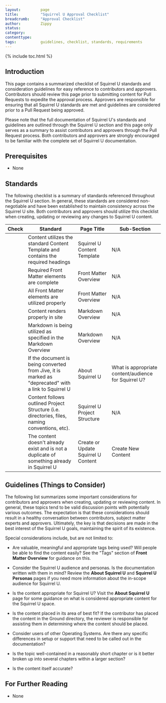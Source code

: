 ```yaml
---
layout:         page
title:          "Squirrel U Approval Checklist"
breadcrumb:     "Approval Checklist"
author:         Zippy
status:
category:
contenttype:
tags:           guidelines, checklist, standards, requirements
---
```


{% include toc.html %}

## Introduction

This page contains a summarized checklist of Squirrel U standards and consideration guidelines for easy reference to contributors and
approvers.  Contributors should review this page prior to submitting content for Pull Requests to expedite the approval process. Approvers
are responsible for ensuring that all Squirrel U standards are met and guidelines are considered prior to a Pull Request being approved.

Please note that the full documentation of Squirrel U's standards and guidelines are outlined through the Squirrel U section and this page
only serves as a summary to assist contributors and approvers through the Pull Request process. Both contributors and approvers
are strongly encouraged to be familiar with the complete set of Squirrel U documentation.

## Prerequisites

* None

## Standards

The following checklist is a summary of standards referenced throughout the Squirrel U section. In general, these standards are
considered non-negotiable and have been established to maintain consistency across the Squirrel U site. Both contributors and approvers
should utilize this checklist when creating, updating or reviewing any changes to Squirrel U content.

|Check | Standard | Page Title | Sub-Section  |
|------|-------|--------|------|
||Content utilizes the standard Content Template and contains the required headings |Squirrel U Content Template |N/A |
||Required Front Matter elements are complete |Front Matter Overview |N/A |
||All Front Matter elements are utilized properly |Front Matter Overview |N/A |
||Content renders properly in site |Markdown Overview |N/A |
||Markdown is being utilized as specified in the Markdown Overview |Markdown Overview |N/A |
||If the document is being converted from Jive, it is marked as "deprecated" with a link to Squirrel U |About Squirrel U |What is appropriate content/audience for Squirrel U?|
||Content follows outlined Project Structure (i.e. directories,  files, naming conventions, etc). |Squirrel U Project Structure |N/A |
||The content doesn't already exist and is not a duplicate of something already in Squirrel U |Create or Update Squirrel U Content|Create New Content|

## Guidelines (Things to Consider)

The following list summarizes some important considerations for contributors and approvers when creating, updating or reviewing content.
In general, these topics tend to be valid discussion points with potentially various outcomes. The expectation is that these considerations
should result in a healthy conversation between contributors, subject matter experts and approvers. Ultimately, the key is that
decisions are made in the best interest of the Squirrel U goals, maintaining the spirit of its existence.

Special considerations include, but are not limited to:

* Are valuable, meaningful and appropriate tags being used? Will people be able to find the content easily? See the "Tags" section of
**Front Matter Overview** for guidance on this.

* Consider the Squirrel U audience and personas. Is the documentation written with them in mind? Review the **About Squirrel U** and **Squirrel U Personas**
pages if you need more information about the in-scope audience for Squirrel U.

* Is the content appropriate for Squirrel U? Visit the **About Squirrel U** page for some guidance on what is considered appropriate
content for the Squirrel U space.

* Is the content placed in its area of best fit? If the contributor has placed the content in the Ground directory, the reviewer is
responsible for assisting them in determining where the content should be placed.

* Consider users of other Operating Systems.  Are there any specific differences in setup or support that need to be called out
in the documentation?

* Is the topic well-contained in a reasonably short chapter or is it better broken up into several chapters within a larger section?

* Is the content itself accurate?

## For Further Reading

* None